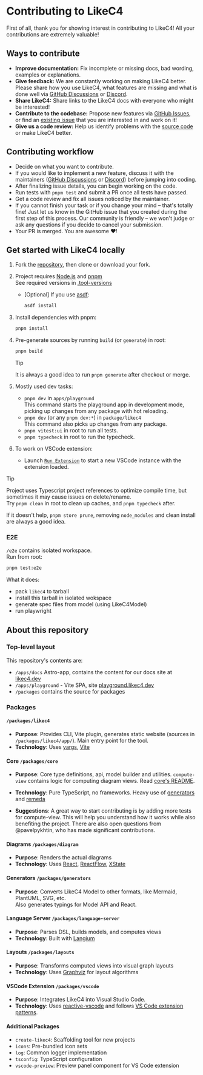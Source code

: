 # Contributing to LikeC4

First of all, thank you for showing interest in contributing to LikeC4! All your contributions are extremely valuable!

## Ways to contribute

- **Improve documentation:** Fix incomplete or missing docs, bad wording, examples or explanations.
- **Give feedback:** We are constantly working on making LikeC4 better. Please share how you use LikeC4, what features are missing and what is done well via [GitHub Discussions](https://github.com/likec4/likec4/discussions/new) or [Discord](https://discord.gg/86ZSpjKAdA).
- **Share LikeC4:** Share links to the LikeC4 docs with everyone who might be interested!
- **Contribute to the codebase:** Propose new features via [GitHub Issues](https://github.com/likec4/likec4/issues/new), or find an [existing issue](https://github.com/likec4/likec4/issues/) that you are interested in and work on it!
- **Give us a code review:** Help us identify problems with the [source code](https://github.com/likec4/likec4/tree/main/packages) or make LikeC4 better.

## Contributing workflow

- Decide on what you want to contribute.
- If you would like to implement a new feature, discuss it with the maintainers ([GitHub Discussions](https://github.com/likec4/likec4/discussions/new) or [Discord](https://discord.gg/86ZSpjKAdA)) before jumping into coding.
- After finalizing issue details, you can begin working on the code.
- Run tests with `pnpm test` and submit a PR once all tests have passed.
- Get a code review and fix all issues noticed by the maintainer.
- If you cannot finish your task or if you change your mind – that's totally fine! Just let us know in the GitHub issue that you created during the first step of this process. Our community is friendly – we won't judge or ask any questions if you decide to cancel your submission.
- Your PR is merged. You are awesome ❤️!

## Get started with LikeC4 locally

1. Fork the [repository](https://github.com/likec4/likec4), then clone or download your fork.

2. Project requires [Node.js](https://nodejs.org/) and [pnpm](https://pnpm.io/)\
   See required versions in [.tool-versions](./.tool-versions)

   - [Optional] If you use [asdf](https://asdf-vm.com/):
     ```sh
     asdf install
     ```

3. Install dependencies with pnpm:
   ```sh
   pnpm install
   ```

4. Pre-generate sources by running `build` (or `generate`) in root:
   ```sh
   pnpm build
   ```
   > [!TIP]
   > It is always a good idea to run `pnpm generate` after checkout or merge.

5. Mostly used dev tasks:
   - `pnpm dev` in `apps/playground`\
     This command starts the playground app in development mode, picking up changes from any package with hot reloading.
   - `pnpm dev` (or any `pnpm dev:*`) in `package/likec4`\
     This command also picks up changes from any package.
   - `pnpm vitest:ui` in root to run all tests.
   - `pnpm typecheck` in root to run the typecheck.

6. To work on VSCode extension:
   - Launch [`Run Extension`](https://github.com/likec4/likec4/blob/c88cfdb3856aff4b28c5f72da7ded8caf8c47c62/.vscode/launch.json#L18) to start a new VSCode instance with the extension loaded.

> [!TIP]
> Project uses Typescript project references to optimize compile time, but sometimes it may cause issues on delete/rename.\
> Try `pnpm clean` in root to clean up caches, and `pnpm typecheck` after.
>
> If it doesn't help, `pnpm store prune`, removing `node_modules` and clean install are always a good idea.

### E2E

`/e2e` contains isolated workspace.\
Run from root:

```sh
pnpm test:e2e
```

What it does:

- pack `likec4` to tarball
- install this tarball in isolated wokspace
- generate spec files from model (using LikeC4Model)
- run playwright

## About this repository

### Top-level layout

This repository's contents are:

- `/apps/docs` Astro-app, contains the content for our docs site at [likec4.dev](https://likec4.dev)
- `/apps/playground` - Vite SPA, site [playground.likec4.dev](https://playground.likec4.dev)
- `/packages` contains the source for packages

### Packages

#### `/packages/likec4`

- **Purpose**: Provides CLI, Vite plugin, generates static website (sources in `/packages/likec4/app/`). Main entry point for the tool.
- **Technology**: Uses [yargs](https://yargs.js.org/), [Vite](https://vite.dev/)

#### Core `/packages/core`

- **Purpose**: Core type definitions, api, model builder and utilities. `compute-view` contains logic for computing diagram views.
  Read [core's README](./packages/core/README.md).
- **Technology**: Pure TypeScript, no frameworks. Heavy use of [generators](https://developer.mozilla.org/en-US/docs/Web/JavaScript/Reference/Global_Objects/Generator) and [remeda](https://remedajs.com/)

- **Suggestions**: A great way to start contributing is by adding more tests for compute-view. This will help you understand how it works while also benefiting the project. There are also open questions from @pavelpykhtin, who has made significant contributions.

#### Diagrams `/packages/diagram`

- **Purpose**: Renders the actual diagrams
- **Technology**: Uses [React](https://react.dev/), [ReactFlow](https://reactflow.dev/), [XState](https://xstate.js.org/)

#### Generators `/packages/generators`

- **Purpose**: Converts LikeC4 Model to other formats, like Mermaid, PlantUML, SVG, etc.\
  Also generates typings for Model API and React.

#### Language Server `/packages/language-server`

- **Purpose**: Parses DSL, builds models, and computes views
- **Technology**: Built with [Langium](https://langium.org/)

#### Layouts `/packages/layouts`

- **Purpose**: Transforms computed views into visual graph layouts
- **Technology**: Uses [Graphviz](https://graphviz.org/) for layout algorithms

#### VSCode Extension `/packages/vscode`

- **Purpose**: Integrates LikeC4 into Visual Studio Code.
- **Technology**: Uses [reactive-vscode](https://github.com/KermanX/reactive-vscode) and follows [VS Code extension patterns](https://vscode-docs.readthedocs.io/en/stable/extensions/patterns-and-principles/).

#### Additional Packages

- `create-likec4`: Scaffolding tool for new projects
- `icons`: Pre-bundled icon sets
- `log`: Common logger implementation
- `tsconfig`: TypeScript configuration
- `vscode-preview`: Preview panel component for VS Code extension
